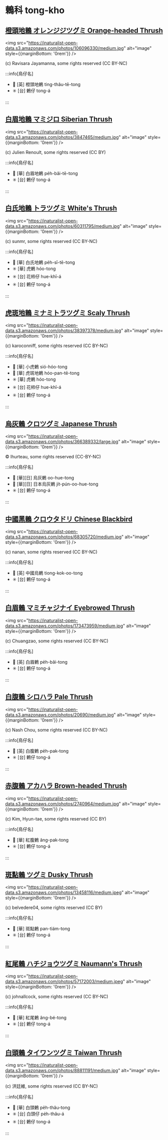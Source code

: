 # 鶇科 tong-kho

## [橙頭地鶇 オレンジジツグミ Orange-headed Thrush](https://ebird.org/species/orhthr1)

<img src="https://inaturalist-open-data.s3.amazonaws.com/photos/106096330/medium.jpg" alt="image" style={{marginBottom: '0rem'}} />

<p className="image-caption">
(c) Ravisara Jayamanna, some rights reserved (CC BY-NC)
</p>

:::info[鳥仔名]

- 🎯 [英] 橙頭地鶇 ting-thâu-tē-tong
- ✳️ [台] 鶇仔 tong-á

:::

## [白眉地鶇 マミジロ Siberian Thrush](https://ebird.org/species/sibthr1)

<img src="https://inaturalist-open-data.s3.amazonaws.com/photos/3847465/medium.jpg" alt="image" style={{marginBottom: '0rem'}} />

<p className="image-caption">
(c) Julien Renoult, some rights reserved (CC BY)
</p>

:::info[鳥仔名]

- 🎯 [華] 白眉地鶇 pe̍h-bâi-tē-tong
- ✳️ [台] 鶇仔 tong-á

:::

## [白氏地鶇 トラツグミ White's Thrush](https://ebird.org/species/scathr2)

<img src="https://inaturalist-open-data.s3.amazonaws.com/photos/60311795/medium.jpg" alt="image" style={{marginBottom: '0rem'}} />

<p className="image-caption">
(c) sunmr, some rights reserved (CC BY-NC)
</p>

:::info[鳥仔名]

- 🎯 [華] 白氏地鶇 pe̍h-sī-tē-tong
- ✳️ [華] 虎鶇 hóo-tong
- ✳️ [台] 花柿仔 hue-khī-á
- ✳️ [台] 鶇仔 tong-á

:::

## [虎斑地鶇 ミナミトラツグミ Scaly Thrush](https://ebird.org/species/scathr8/)

<img src="https://inaturalist-open-data.s3.amazonaws.com/photos/38397378/medium.jpg" alt="image" style={{marginBottom: '0rem'}} />

<p className="image-caption">
(c) karoconniff, some rights reserved (CC BY-NC)
</p>

:::info[鳥仔名]

- 🎯 [華] 小虎鶇 sió-hóo-tong
- 🎯 [華] 虎斑地鶇 hóo-pan-tē-tong
- ✳️ [華] 虎鶇 hóo-tong
- ✳️ [台] 花柿仔 hue-khī-á
- ✳️ [台] 鶇仔 tong-á

:::

## [烏灰鶇 クロツグミ Japanese Thrush](https://ebird.org/species/japthr1)

<img src="https://inaturalist-open-data.s3.amazonaws.com/photos/366389332/large.jpg" alt="image" style={{marginBottom: '0rem'}} />

<p className="image-caption">
© lhurteau, some rights reserved (CC-BY-NC)
</p>

:::info[鳥仔名]

- 🎯 [華][日] 烏灰鶇 oo-hue-tong
- 🎯 [華][日] 日本烏灰鶇 ji̍t-pún-oo-hue-tong
- ✳️ [台] 鶇仔 tong-á

:::

## [中國黑鶇 クロウタドリ Chinese Blackbird](https://ebird.org/species/chibla1)

<img src="https://inaturalist-open-data.s3.amazonaws.com/photos/68305720/medium.jpg" alt="image" style={{marginBottom: '0rem'}} />

<p className="image-caption">
(c) nanan, some rights reserved (CC BY-NC)
</p>

:::info[鳥仔名]

- 🎯 [英] 中國烏鶇 tiong-kok-oo-tong
- ✳️ [台] 鶇仔 tong-á

:::

## [白眉鶇 マミチャジナイ Eyebrowed Thrush](https://ebird.org/species/eyethr)

<img src="https://inaturalist-open-data.s3.amazonaws.com/photos/173473959/medium.jpg" alt="image" style={{marginBottom: '0rem'}} />

<p className="image-caption">
(c) Chuangzao, some rights reserved (CC BY-NC)
</p>

:::info[鳥仔名]

- 🎯 [英] 白眉鶇 pe̍h-bâi-tong
- ✳️ [台] 鶇仔 tong-á

:::

## [白腹鶇 シロハラ Pale Thrush](https://ebird.org/species/palthr1)

<img src="https://inaturalist-open-data.s3.amazonaws.com/photos/20690/medium.jpg" alt="image" style={{marginBottom: '0rem'}} />

<p className="image-caption">
(c) Nash Chou, some rights reserved (CC BY-NC)
</p>

:::info[鳥仔名]

- 🎯 [英] 白腹鶇 pe̍h-pak-tong
- ✳️ [台] 鶇仔 tong-á

:::

## [赤腹鶇 アカハラ Brown-headed Thrush](https://ebird.org/species/brhthr1)

<img src="https://inaturalist-open-data.s3.amazonaws.com/photos/2740964/medium.jpg" alt="image" style={{marginBottom: '0rem'}} />

<p className="image-caption">
(c) Kim, Hyun-tae, some rights reserved (CC BY)
</p>

:::info[鳥仔名]

- 🎯 [華] 紅腹鶇 âng-pak-tong
- ✳️ [台] 鶇仔 tong-á

:::

## [斑點鶇 ツグミ Dusky Thrush](https://ebird.org/species/dusthr2)

<img src="https://inaturalist-open-data.s3.amazonaws.com/photos/13458116/medium.jpeg" alt="image" style={{marginBottom: '0rem'}} />

<p className="image-caption">
(c) belvedere04, some rights reserved (CC BY)
</p>

:::info[鳥仔名]

- 🎯 [華] 斑點鶇 pan-tiám-tong
- ✳️ [台] 鶇仔 tong-á

:::

## [紅尾鶇 ハチジョウツグミ Naumann's Thrush](https://ebird.org/species/dusthr1)

<img src="https://inaturalist-open-data.s3.amazonaws.com/photos/57172003/medium.jpeg" alt="image" style={{marginBottom: '0rem'}} />

<p className="image-caption">
(c) johnallcock, some rights reserved (CC BY-NC)
</p>

:::info[鳥仔名]

- 🎯 [華] 紅尾鶇 âng-bé-tong
- ✳️ [台] 鶇仔 tong-á

:::

## [白頭鶇 タイワンツグミ Taiwan Thrush](https://ebird.org/species/islthr24)

<img src="https://inaturalist-open-data.s3.amazonaws.com/photos/88811191/medium.jpg" alt="image" style={{marginBottom: '0rem'}} />

<p className="image-caption">
(c) 洪廷維, some rights reserved (CC BY-NC)
</p>

:::info[鳥仔名]

- 🎯 [華] 白頭鶇 pe̍h-thâu-tong
- ✳️ [台] 白頭仔 pe̍h-thâu-á
- ✳️ [台] 鶇仔 tong-á

:::
